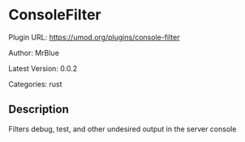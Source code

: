 # ConsoleFilter

Plugin URL: https://umod.org/plugins/console-filter

Author: MrBlue

Latest Version: 0.0.2

Categories: rust

## Description

Filters debug, test, and other undesired output in the server console
